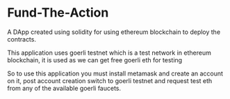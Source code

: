 # Fund-The-Action
A DApp created using solidity for using ethereum blockchain to deploy the contracts. 

This application uses goerli testnet which is a test network in ethereum blockchain, it is used as we can get free goerli eth for testing

So to use this application you must install metamask and create an account on it, post account creation switch to goerli testnet and request
test eth from any of the available goerli faucets.
